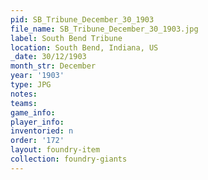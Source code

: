 ```yaml
---
pid: SB_Tribune_December_30_1903
file_name: SB_Tribune_December_30_1903.jpg
label: South Bend Tribune
location: South Bend, Indiana, US
_date: 30/12/1903
month_str: December
year: '1903'
type: JPG
notes: 
teams: 
game_info: 
player_info: 
inventoried: n
order: '172'
layout: foundry-item
collection: foundry-giants
---
```

